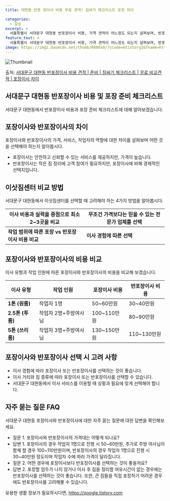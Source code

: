 ```yaml
---
title: 대현동 반포 장이사 비용 무료 견적! 짐싸기 체크리스트 포장 차이

categories:
  - 일상
excerpt: >
  서울특별시 서대문구 대현동 반포장이사 비용, 가격 견적이 어느정도 되는지 살펴보며, 반포장이사를 준비함에 있어 짐싸기 준비 체크리스트가 무엇인지 보겠습니다. 마지막으로 포장이사와 차이점을 통해 무료 비교견적으로 어떤 것이 더 합리적인 선택인지 공유 드립니다.서대문구 대현동 포장이사 견적 샘플 보기 👈 클릭서대문구 대현동 포장이사 가격 살펴보기 👈 클릭서대문구 대현동 반포장이사 평균 이사 비용평수서대문구 대현동 평균 이사 비용원룸 이사9평 이하 (1톤)30만원~투룸/쓰리룸 이사16평 ~ 20평 (2.5톤)80만원~쓰리룸 이사21평 (5톤) ~110만원~우리집 무료 이사견적 받기 👈 클릭포장 vs 반포장: 어떤 것을 선택해아 할까요?이사 비용과 작업 범위에 따른 서대문구 대현동 포장과 반포장의 차이를 ..
feature_text: >
  서울특별시 서대문구 대현동 반포장이사 비용, 가격 견적이 어느정도 되는지 살펴보며, 반포장이사를 준비함에 있어 짐싸기 준비 체크리스트가 무엇인지 보겠습니다. 마지막으로 포장이사와 차이점을 통해 무료 비교견적으로 어떤 것이 더 합리적인 선택인지 공유 드립니다.서대문구 대현동 포장이사 견적 샘플 보기 👈 클릭서대문구 대현동 포장이사 가격 살펴보기 👈 클릭서대문구 대현동 반포장이사 평균 이사 비용평수서대문구 대현동 평균 이사 비용원룸 이사9평 이하 (1톤)30만원~투룸/쓰리룸 이사16평 ~ 20평 (2.5톤)80만원~쓰리룸 이사21평 (5톤) ~110만원~우리집 무료 이사견적 받기 👈 클릭포장 vs 반포장: 어떤 것을 선택해아 할까요?이사 비용과 작업 범위에 따른 서대문구 대현동 포장과 반포장의 차이를 ..
image: https://img1.daumcdn.net/thumb/R800x0/?scode=mtistory2&fname=https%3A%2F%2Fblog.kakaocdn.net%2Fdn%2FAhS4e%2FbtsHctfCtzY%2Fhy9OWkKCnyvLdCbaS3V4WK%2Fimg.webp
---
```


![Thumbnail](https://img1.daumcdn.net/thumb/R800x0/?scode=mtistory2&fname=https%3A%2F%2Fblog.kakaocdn.net%2Fdn%2FAhS4e%2FbtsHctfCtzY%2Fhy9OWkKCnyvLdCbaS3V4WK%2Fimg.webp)

<p>출처: <a href="https://qoogle.tistory.com/9909" rel="dofollow">서대문구 대현동 반포장이사 비용 견적 | 준비 | 짐싸기 체크리스트 | 무료 비교견적 | 포장이사 차이</a> </p>

## 서대문구 대현동 반포장이사 비용 및 포장 준비 체크리스트

서대문구 대현동에서 반포장이사 비용과 포장 준비 체크리스트에 대해 알아보겠습니다.

## 포장이사와 반포장이사의 차이

포장이사와 반포장이사의 가격, 서비스, 작업자의 역할에 대한 차이를 살펴보며 어떤 것을 선택해야 하는지 알아봅시다.

  * 포장이사는 안전하고 신뢰할 수 있는 서비스를 제공하지만, 가격이 높습니다.
  * 반포장이사는 작은 짐 정리에 고객 참여가 필요하지만, 포장이사에 비해 경제적인 선택지입니다.

## 이삿짐센터 비교 방법

서대문구 대현동에서 이삿짐센터를 선택할 때 고려해야 하는 4가지 방법을 알아봅시다.

**이사 비용과 실력을 중점으로 최소 2~3곳을 비교** | **무조건 가격보다는 믿을 수 있는 전문가 업체를 선택**  
---|---  
**작업 범위에 따른 포장 vs 반포장 이사 비용 비교** | **이사 경험에 따른 선택**  
  
## 포장이사와 반포장이사의 비용 비교

이사 유형과 작업 인원에 따른 포장이사와 반포장이사의 비용을 비교해 보겠습니다.

**이사 유형** | **작업 인원** | **포장이사 비용** | **반포장이사 비용**  
---|---|---|---  
**1톤 (원룸)** | 작업자 1명 | 50~60만원 | 30~40만원  
**2.5톤 (투룸)** | 작업자 2명+주방여사님 | 100~110만원 | 80~90만원  
**5톤 (쓰리룸)** | 작업자 3명+주방여사님 | 130~150만원 | 110~130만원  
  
## 포장이사와 반포장이사 선택 시 고려 사항

  * 이사 경험에 따라 포장이사 또는 반포장이사를 선택하는 것이 좋습니다.
  * 이사 거리와 짐 종류에 따라 포장이사 또는 반포장이사를 선택할 수 있습니다.
  * 서대문구 대현동에서 이사 서비스를 이용할 때 상황과 필요에 맞게 선택해야 합니다.

## 자주 묻는 질문 FAQ

서대문구 대현동 포장이사와 반포장이사에 대한 자주 묻는 질문에 대한 답변을 확인해보세요.

  * 질문 1. 포장이사와 반포장이사의 가격대는 어떻게 되나요?
  * 답변 1. 포장이사의 경우 작업자 1명으로 진행 시 50~60만원, 추가로 주방 여사님이 함께 할 경우 100~110만원이며, 반포장이사의 경우 작업자 1명으로 진행 시 30~40만원 정도이며 작업자 수에 따라 가격이 달라집니다.
  * 질문 2. 어떤 경우에 포장이사보다 반포장이사를 선택하는 것이 좋을까요?
  * 답변 2. 포장할 엄두가 나지 않거나 이사 후 짐을 정리할 여유시간이 없는 경우에는 반포장이사를 선택하는 것이 좋습니다. 또한, 큰 짐들을 직접 포장하기 어려운 경우에도 반포장이사를 고려해볼 수 있습니다.



 

유용한 생활 정보가 필요하시다면, <a href="https://qoogle.tistory.com" rel="dofollow">https://qoogle.tistory.com</a>


